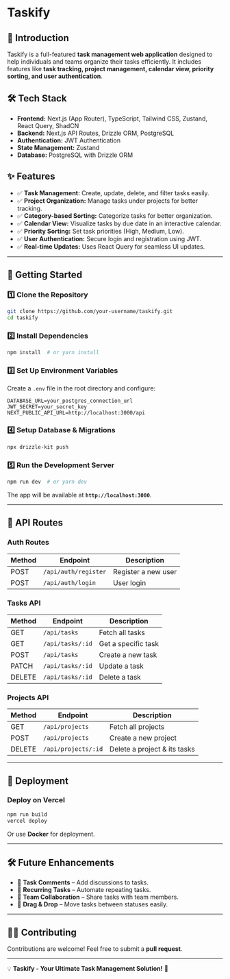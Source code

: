 # Taskify

## 🚀 Introduction
Taskify is a full-featured **task management web application** designed to help individuals and teams organize their tasks efficiently. It includes features like **task tracking, project management, calendar view, priority sorting, and user authentication**.

## 🛠️ Tech Stack
- **Frontend:** Next.js (App Router), TypeScript, Tailwind CSS, Zustand, React Query, ShadCN
- **Backend:** Next.js API Routes, Drizzle ORM, PostgreSQL
- **Authentication:** JWT Authentication
- **State Management:** Zustand
- **Database:** PostgreSQL with Drizzle ORM

## ✨ Features
- ✅ **Task Management:** Create, update, delete, and filter tasks easily.
- ✅ **Project Organization:** Manage tasks under projects for better tracking.
- ✅ **Category-based Sorting:** Categorize tasks for better organization.
- ✅ **Calendar View:** Visualize tasks by due date in an interactive calendar.
- ✅ **Priority Sorting:** Set task priorities (High, Medium, Low).
- ✅ **User Authentication:** Secure login and registration using JWT.
- ✅ **Real-time Updates:** Uses React Query for seamless UI updates.

---

## 🎯 Getting Started
### **1️⃣ Clone the Repository**
```sh
git clone https://github.com/your-username/taskify.git
cd taskify
```

### **2️⃣ Install Dependencies**
```sh
npm install  # or yarn install
```

### **3️⃣ Set Up Environment Variables**
Create a `.env` file in the root directory and configure:
```env
DATABASE_URL=your_postgres_connection_url
JWT_SECRET=your_secret_key
NEXT_PUBLIC_API_URL=http://localhost:3000/api
```

### **4️⃣ Setup Database & Migrations**
```sh
npx drizzle-kit push
```

### **5️⃣ Run the Development Server**
```sh
npm run dev  # or yarn dev
```
The app will be available at **`http://localhost:3000`**.

---

## 🔧 API Routes
### **Auth Routes**
| Method | Endpoint             | Description          |
|--------|----------------------|----------------------|
| POST   | `/api/auth/register` | Register a new user |
| POST   | `/api/auth/login`    | User login          |

### **Tasks API**
| Method | Endpoint            | Description                    |
|--------|---------------------|--------------------------------|
| GET    | `/api/tasks`        | Fetch all tasks               |
| GET    | `/api/tasks/:id`    | Get a specific task            |
| POST   | `/api/tasks`        | Create a new task              |
| PATCH  | `/api/tasks/:id`    | Update a task                  |
| DELETE | `/api/tasks/:id`    | Delete a task                  |

### **Projects API**
| Method | Endpoint            | Description                    |
|--------|---------------------|--------------------------------|
| GET    | `/api/projects`     | Fetch all projects            |
| POST   | `/api/projects`     | Create a new project          |
| DELETE | `/api/projects/:id` | Delete a project & its tasks  |

---

## 🚀 Deployment
### **Deploy on Vercel**
```sh
npm run build
vercel deploy
```
Or use **Docker** for deployment.

---

## 🛠️ Future Enhancements
- 🔹 **Task Comments** – Add discussions to tasks.
- 🔹 **Recurring Tasks** – Automate repeating tasks.
- 🔹 **Team Collaboration** – Share tasks with team members.
- 🔹 **Drag & Drop** – Move tasks between statuses easily.

---

## 👨‍💻 Contributing
Contributions are welcome! Feel free to submit a **pull request**.

---


💡 **Taskify - Your Ultimate Task Management Solution!** 🎯

